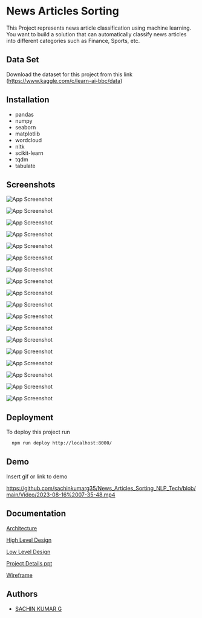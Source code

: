 
# News Articles Sorting
This Project represents news article classification using machine learning. You want to build a solution that can automatically classify news articles into different categories such as Finance, Sports, etc.

## Data Set 
Download the dataset for this project from this link (https://www.kaggle.com/c/learn-ai-bbc/data)



## Installation

* pandas
* numpy 
* seaborn
* matplotlib
* wordcloud
* nltk
* scikit-learn
* tqdm
* tabulate
    
## Screenshots

![App Screenshot](https://github.com/sachinkumarg35/News_Articles_Sorting_NLP_Tech/blob/main/Screenshots/S1.png)

![App Screenshot](https://github.com/sachinkumarg35/News_Articles_Sorting_NLP_Tech/blob/main/Screenshots/S2.png)

![App Screenshot](https://github.com/sachinkumarg35/News_Articles_Sorting_NLP_Tech/blob/main/Screenshots/S3.png)

![App Screenshot](https://github.com/sachinkumarg35/News_Articles_Sorting_NLP_Tech/blob/main/Screenshots/S4.png)

![App Screenshot](https://github.com/sachinkumarg35/News_Articles_Sorting_NLP_Tech/blob/main/Screenshots/S5.png)

![App Screenshot](https://github.com/sachinkumarg35/News_Articles_Sorting_NLP_Tech/blob/main/Screenshots/S6.png)

![App Screenshot](https://github.com/sachinkumarg35/News_Articles_Sorting_NLP_Tech/blob/main/Screenshots/S7.png)

![App Screenshot](https://github.com/sachinkumarg35/News_Articles_Sorting_NLP_Tech/blob/main/Screenshots/S8.png)

![App Screenshot](https://github.com/sachinkumarg35/News_Articles_Sorting_NLP_Tech/blob/main/Screenshots/S9.png)

![App Screenshot](https://github.com/sachinkumarg35/News_Articles_Sorting_NLP_Tech/blob/main/Screenshots/S10.png)

![App Screenshot](https://github.com/sachinkumarg35/News_Articles_Sorting_NLP_Tech/blob/main/Screenshots/S11.png)

![App Screenshot](https://github.com/sachinkumarg35/News_Articles_Sorting_NLP_Tech/blob/main/Screenshots/S12.png)

![App Screenshot](https://github.com/sachinkumarg35/News_Articles_Sorting_NLP_Tech/blob/main/Screenshots/S13.png)

![App Screenshot](https://github.com/sachinkumarg35/News_Articles_Sorting_NLP_Tech/blob/main/Screenshots/S14.png)

![App Screenshot](https://github.com/sachinkumarg35/News_Articles_Sorting_NLP_Tech/blob/main/Screenshots/S15.png)

![App Screenshot](https://github.com/sachinkumarg35/News_Articles_Sorting_NLP_Tech/blob/main/Screenshots/S16.png)

![App Screenshot](https://github.com/sachinkumarg35/News_Articles_Sorting_NLP_Tech/blob/main/Screenshots/S17.png)

![App Screenshot](https://github.com/sachinkumarg35/News_Articles_Sorting_NLP_Tech/blob/main/Screenshots/Capture.jpg)




## Deployment

To deploy this project run

```bash
  npm run deploy http://localhost:8000/
```


## Demo

Insert gif or link to demo

https://github.com/sachinkumarg35/News_Articles_Sorting_NLP_Tech/blob/main/Video/2023-08-16%2007-35-48.mp4

## Documentation
[Architecture](https://github.com/sachinkumarg35/News_Articles_Sorting_NLP_Tech/blob/main/Documents/Architecture.pdf)

[High Level Design](https://github.com/sachinkumarg35/News_Articles_Sorting_NLP_Tech/blob/main/Documents/High%20Level%20Design.pdf)

[Low Level Design](https://github.com/sachinkumarg35/News_Articles_Sorting_NLP_Tech/blob/main/Documents/Low%20Level%20Design.pdf)

[Project Details ppt](https://github.com/sachinkumarg35/News_Articles_Sorting_NLP_Tech/blob/main/Documents/News%20Article%20Sorting.pptx)

[Wireframe](https://github.com/sachinkumarg35/News_Articles_Sorting_NLP_Tech/blob/main/Documents/Wireframe%20Document.pdf)




## Authors

- [SACHIN KUMAR G](https://github.com/sachinkumarg35)

